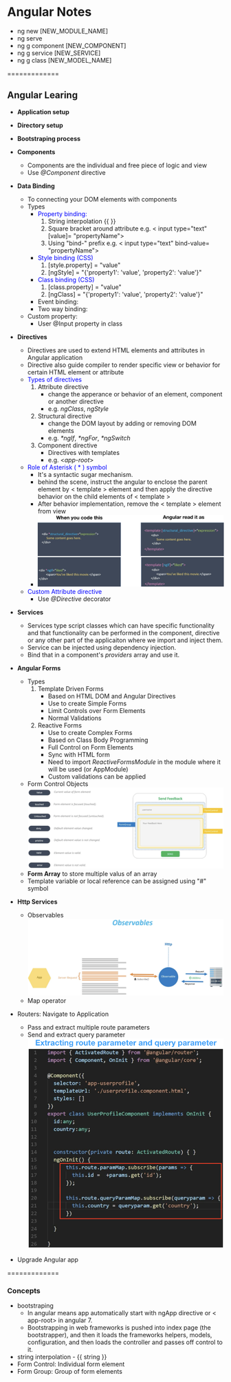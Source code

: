 # Angular Notes

- ng new [NEW_MODULE_NAME]
- ng serve
- ng g component [NEW_COMPONENT]
- ng g service [NEW_SERVICE]
- ng g class [NEW_MODEL_NAME]

=============

## Angular Learing
- **Application setup**
- **Directory setup**
- **Bootstraping process**

- **Components**
	- Components are the individual and free piece of logic and view
	- Use _@Component_ directive

- **Data Binding**
	- To connecting your DOM elements with components
	- Types
		- <span style="color:blue">Property binding: </span>
			1. String interpolation {{ }}
			2. Square bracket around attribute e.g. < input type="text" [value]= "propertyName">
			3. Using "bind-" prefix e.g. < input type="text" bind-value= "propertyName">
		- <span style="color:blue">Style binding (CSS)</span>
			1. [style.property] = "value"
			2. [ngStyle] = "{'property1': 'value', 'property2': 'value'}"
		- <span style="color:blue">Class binding (CSS)</span>
			1. [class.property] = "value"
			2. [ngClass] = "{'property1': 'value', 'property2': 'value'}"
		- Event binding:
		- Two way binding:
	- Custom property:
		- User @Input property in class

- **Directives**
	- Directives are used to extend HTML elements and attributes in Angular application
	- Directive also guide compiler to render specific view or behavior for certain HTML element or attribute
	- <span style="color:blue">Types of directives</span>
		1. Attribute directive
			- change the apperance or behavior of an element, component or another directive
			- e.g. _ngClass_, _ngStyle_
		2. Structural directive
			- change the DOM layout by adding or removing DOM elements
			- e.g. _*ngIf_, _*ngFor_, _*ngSwitch_
		3. Component directive
			- Directives with templates
			- e.g. <_app-root_>
	- <span style="color:blue">Role of Asterisk ( * ) symbol</span>
		- It's a syntactic sugar mechanism.
		- behind the scene, instruct the angular to enclose the parent element by < template > element and then apply the directive behavior on the child elements of < template >
		- After behavior implementation, remove the < template > element from view
		- ![](images/structural-element-parsing.png?raw=true)
	- <span style="color:blue">Custom Attribute directive</span>
		- Use _@Directive_ decorator

- **Services**
	- Services type script classes which can have specific functionality and that functionality can be performed in the component, directive or any other part of the applicaiton where we import and inject them.
	- Service can be injected using dependency injection.
	- Bind that in a component's _providers_ array and use it.

- **Angular Forms**
	- Types
		1. Template Driven Forms
			- Based on HTML DOM and Angular Directives
			- Use to create Simple Forms
			- Limit Controls over Form Elements
			- Normal Validations
		2. Reactive Forms
			- Use to create Complex Forms
			- Based on Class Body Programming
			- Full Control on Form Elements
			- Sync with HTML form
			- Need to import _ReactiveFormsModule_ in the module where it will be used (or AppModule)
			- Custom validations can be applied
	- Form Control Objects
		![](images/form-control-objects.png?raw=true)
	- **Form Array** to store multiple valus of an array
	- Template variable or local reference can be assigned using "#" symbol

- **Http Services**
	- Observables
		![](images/observables-life-cycle.png?raw=true)
	- Map operator

- Routers: Navigate to Application
	- Pass and extract multiple route parameters
	- Send and extract query parameter
		![](images/extract-route-param-and-query-param.png?raw=true)

- Upgrade Angular app

=============

### Concepts
- bootstraping 
	- In angular means app automatically start with ngApp directive or < app-root> in angular 7.
	- Bootstrapping in web frameworks is pushed into index page (the bootstrapper), and then it loads the frameworks helpers, models, configuration, and then loads the controller and passes off control to it.
- string interpolation - {{ string }}
- Form Control: Individual form element
- Form Group: Group of form elements
